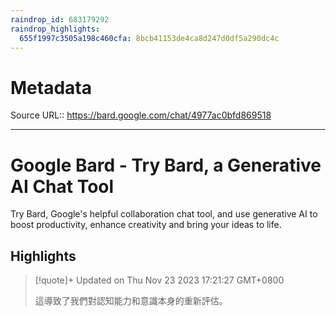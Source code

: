 ```yaml
---
raindrop_id: 683179292
raindrop_highlights:
  655f1997c3505a198c460cfa: 8bcb41153de4ca8d247d0df5a290dc4c
---
```


# Metadata
Source URL:: https://bard.google.com/chat/4977ac0bfd869518


---
# Google Bard - Try Bard, a Generative AI Chat Tool

Try Bard, Google&#39;s helpful collaboration chat tool, and use generative AI to boost productivity, enhance creativity and bring your ideas to life.

## Highlights

> [!quote]+ Updated on Thu Nov 23 2023 17:21:27 GMT+0800
>
> 這導致了我們對認知能力和意識本身的重新評估。

